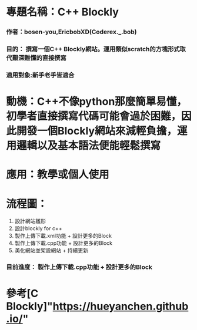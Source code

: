 # 專題名稱：C++ Blockly
### 作者：bosen-you,EricbobXD(Coderex._.bob)
### 目的： 撰寫一個C++ Blockly網站。運用類似scratch的方塊形式取代艱深難懂的直接撰寫
### 適用對象:新手老手皆適合
# 動機：C++不像python那麼簡單易懂，初學者直接撰寫代碼可能會過於困難，因此開發一個Blockly網站來減輕負擔，運用邏輯以及基本語法便能輕鬆撰寫

# 應用：教學或個人使用

# 流程圖：
1. 設計網站雛形
2. 設計blockly for c++
3. 製作上傳下載.xml功能 + 設計更多的Block
4. 製作上傳下載.cpp功能 + 設計更多的Block
5. 美化網站並架設網站 + 持續更新
### 目前進度： 製作上傳下載.cpp功能 + 設計更多的Block

# 參考[C Blockly]"https://hueyanchen.github.io/"
